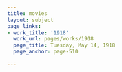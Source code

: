 ```yaml
---
title: movies
layout: subject
page_links:
- work_title: '1918'
  work_url: pages/works/1918
  page_title: Tuesday, May 14, 1918
  page_anchor: page-510

---
```

